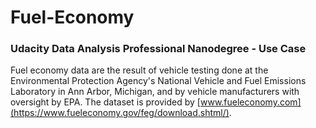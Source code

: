 # Fuel-Economy
### Udacity Data Analysis Professional Nanodegree - Use Case 
Fuel economy data are the result of vehicle testing done at the Environmental Protection Agency's National Vehicle and Fuel Emissions Laboratory in Ann Arbor, Michigan, and by vehicle manufacturers with oversight by EPA. The dataset is provided by [www.fueleconomy.com](https://www.fueleconomy.gov/feg/download.shtml/).
